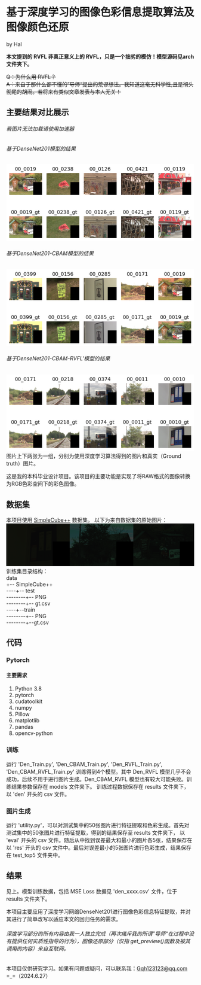 # 基于深度学习的图像色彩信息提取算法及图像颜色还原
by Hal  

**本文提到的 RVFL 非真正意义上的 RVFL，只是一个拙劣的模仿！模型源码见arch文件夹下。**

~~Q：为什么用 RVFL？  
A：来自于那什么都不懂的”导师“提出的荒谬想法。我知道这毫无科学性,且是彻头彻尾的胡闹。若将来有类似文章发表与本人无关！~~
## 主要结果对比展示
###### 若图片无法加载请使用加速器
###### 基于DenseNet201模型的结果
![基于DenseNet201模型的结果](results%2Ftest_top5%2F0%2Fcopm_res.png)

###### 基于DenseNet201-CBAM模型的结果
![基于DenseNet-CBAM模型的结果](results%2Ftest_top5%2F1%2Fcopm_res.png)

###### 基于DenseNet201-CBAM-RVFL'模型的结果
![基于DenseNet-CBAM-RVFL‘的结果](results%2Ftest_top5%2F3%2Fcopm_res.png)  
图片上下两张为一组，分别为使用深度学习算法得到的图片和真实（Ground truth）图片。

这是我的本科毕业设计项目。该项目的主要功能是实现了将RAW格式的图像转换为RGB色彩空间下的彩色图像。

## 数据集
本项目使用 [SimpleCube++](https://github.com/Visillect/CubePlusPlus) 数据集。
以下为来自数据集的原始图片：
![SC++.png](results%2FSC%2B%2B.png)
训练集目录结构：  
data  
+-- SimpleCube++  
----+-- test  
--------+-- PNG  
--------+-- gt.csv  
----+--train  
--------+-- PNG  
--------+--gt.csv


## 代码
### Pytorch
#### 主要需求
1. Python 3.8
2. pytorch 
3. cudatoolkit
4. numpy
5. Pillow
6. matplotlib
7. pandas
8. opencv-python

### 训练
运行 'Den_Train.py', 'Den_CBAM_Train.py', 'Den_RVFL_Train.py', 'Den_CBAM_RVFL_Train.py' 
训练得到4个模型。其中 Den_RVFL 模型几乎不会成功，后续不用于进行图片生成。Den_CBAM_RVFL 模型也有较大可能失败。训练结果参数保存在 models 文件夹下。
训练过程数据保存在 results 文件夹下，以 'den' 开头的 csv 文件。

### 图片生成
运行 'utility.py'，可以对测试集中的50张图片进行特征提取和色彩生成。首先对测试集中的50张图片进行特征提取，得到的结果保存至 results 文件夹下，
以 'eval' 开头的 csv 文件。随后从中找到误差最大和最小的图片各5张，结果保存在以 'res' 开头的 csv 文件中。最后对误差最小的5张图片进行色彩生成，结果保存在 test_top5 文件夹中。

## 结果
见上。模型训练数据，包括 MSE Loss 数据见 'den_xxxx.csv' 文件，位于 results 文件夹下。

本项目主要应用了深度学习网络DenseNet201进行图像色彩信息特征提取，并对其进行了简单改写以适应本文的回归任务的需求。  
###### 深度学习部分的所有内容由我一人独立完成（再次痛斥我的所谓”导师“在过程中没有提供任何实质性指导的行为），图像还原部分（仅指 get_preview()函数及被其调用的内容）来自互联网。  
本项目仅供研究学习。如果有问题或疑问，可以联系我：Gqh123123@qq.com  
=_=（2024.6.27）
